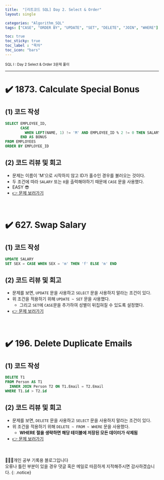 ```yaml
---
title:  "[리트코드 SQL] Day 2. Select & Order"
layout: single

categories: "Algorithm_SQL"
tags: ["CASE", "ORDER BY", "UPDATE", "SET", "DELETE", "JOIN", "WHERE"]

toc: true
toc_sticky: true
toc_label : "목차"
toc_icon: "bars"
---
```


<small>SQL I : Day 2 Select & Order 3문제 풀이</small>

***

# <span class="half_HL">✔️ 1873. Calculate Special Bonus</span>

## (1) 코드 작성
```sql
SELECT EMPLOYEE_ID,
       CASE
         WHEN LEFT(NAME, 1) != 'M' AND EMPLOYEE_ID % 2 != 0 THEN SALARY ELSE 0
       END AS BONUS
FROM EMPLOYEES
ORDER BY EMPLOYEE_ID
```

## (2) 코드 리뷰 및 회고
- 문제는 이름이 'M'으로 시작하지 않고 ID가 홀수인 경우를 불러오는 것이다.
- 두 조건에 따라 ```SALARY``` 또는 ```0```을 출력해야하기 때문에 ```CASE``` 문을 사용했다.
- EASY 😎
- [👉 문제 보러가기](https://leetcode.com/problems/calculate-special-bonus/?envType=study-plan&id=sql-i)

<br>

# <span class="half_HL">✔️ 627. Swap Salary</span>

## (1) 코드 작성
```sql
UPDATE SALARY
SET SEX = CASE WHEN SEX = 'm' THEN 'f' ELSE 'm' END
```

## (2) 코드 리뷰 및 회고
- 문제를 보면, ```UPDATE``` 문을 사용하고 ```SELECT``` 문을 사용하지 말라는 조건이 있다.
- 위 조건을 적용하기 위해 ```UPDATE ~ SET``` 문을 사용했다.
  - 그리고 ```SET```에 ```CASE```문을 추가하여 성별이 뒤집혀질 수 있도록 설정했다.
- [👉 문제 보러가기](https://leetcode.com/problems/swap-salary/?envType=study-plan&id=sql-i)

<br>

# <span class="half_HL">✔️ 196. Delete Duplicate Emails</span>

## (1) 코드 작성
```sql
DELETE T1
FROM Person AS T1 
  INNER JOIN Person T2 ON T1.Email = T2.Email
WHERE T1.id > T2.id
```

## (2) 코드 리뷰 및 회고
- 문제를 보면, ```DELETE``` 문을 사용하고 ```SELECT``` 문을 사용하지 말라는 조건이 있다.
- 위 조건을 적용하기 위해 ```DELETE ~ FROM ~ WHERE``` 문을 사용했다.
  - **WHERE 절을 생략하면 해당 테이블에 저장된 모든 데이터가 삭제됨**
- [👉 문제 보러가기](https://leetcode.com/problems/delete-duplicate-emails/?envType=study-plan&id=sql-i)

<br>

👩🏻‍💻개인 공부 기록용 블로그입니다
<br>오류나 틀린 부분이 있을 경우 댓글 혹은 메일로 따끔하게 지적해주시면 감사하겠습니다.
{: .notice}